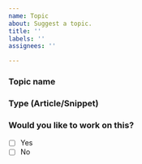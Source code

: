 ```yaml
---
name: Topic
about: Suggest a topic.
title: ''
labels: ''
assignees: ''

---
```


### Topic name

### Type (Article/Snippet)

### Would you like to work on this?

- [ ] Yes
- [ ] No
